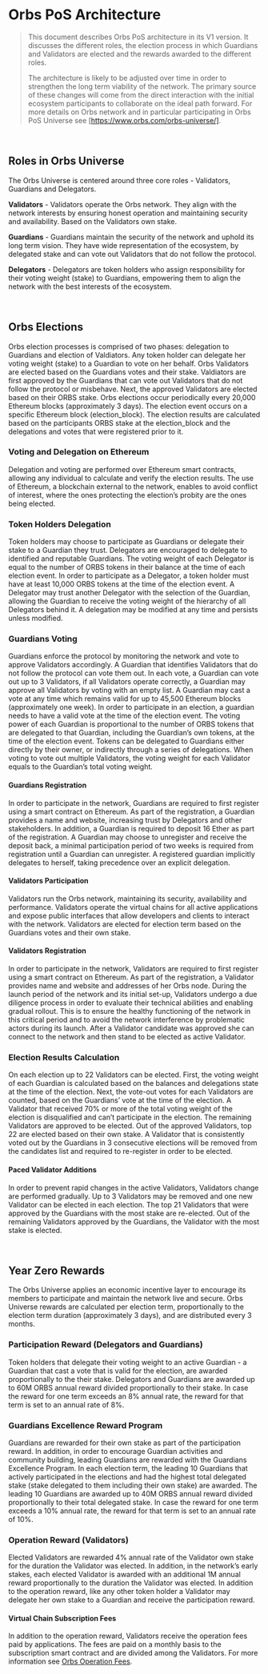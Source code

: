 # Orbs PoS Architecture
> This document describes Orbs PoS architecture in its V1 version. It discusses the different roles, the election process in which Guardians and Validators are elected and the rewards awarded to the different roles. 
> 
> The architecture is likely to be adjusted over time in order to strengthen the long term viability of the network. The primary source of these changes will come from the direct interaction with the initial ecosystem participants to collaborate on the ideal path forward. 
For more details on Orbs network and in particular participating in Orbs PoS Universe see [https://www.orbs.com/orbs-universe/].

&nbsp;
## Roles in Orbs Universe
The Orbs Universe is centered around three core roles - Validators, Guardians and Delegators.

**Validators** - Validators operate the Orbs network. They align with the network interests by ensuring honest operation and maintaining security and availability. Based on the Validators own stake.

**Guardians** - Guardians maintain the security of the network and uphold its long term vision. They have wide representation of the ecosystem, by delegated stake and can vote out Validators that do not follow the protocol.

**Delegators** - Delegators are token holders who assign responsibility for their voting weight (stake) to Guardians, empowering them to align the network with the best interests of the ecosystem.

&nbsp;
## Orbs Elections
Orbs election processes is comprised of two phases: delegation to Guardians and election of Valdiators. Any token holder can delegate her voting weight (stake) to a Guardian to vote on her behalf. Orbs Validators are elected based on the Guardians votes and their stake. Valdiators are first approved by the Guardians that can vote out Validators that do not follow the protocol or misbehave. Next, the approved Validators are elected based on their ORBS stake. 
Orbs elections occur periodically every 20,000 Ethereum blocks (approximately 3 days). The election event occurs on a specific Ethereum block (election_block). The election results are calculated based on the participants ORBS stake at the election_block and the delegations and votes that were registered prior to it. 

### Voting and Delegation on Ethereum
Delegation and voting are performed over Ethereum smart contracts, allowing any individual to calculate and verify the election results. The use of Ethereum, a blockchain external to the network, enables to avoid conflict of interest, where the ones protecting the election’s probity are the ones being elected. 

### Token Holders Delegation
Token holders may choose to participate as Guardians or delegate their stake to a Guardian they trust. Delegators are encouraged to delegate to identified and reputable Guardians. The voting weight of each Delegator is equal to the number of ORBS tokens in their balance at the time of each election event. In order to participate as a Delegator, a token holder must have at least 10,000 ORBS tokens at the time of the election event. A Delegator may trust another Delegator with the selection of the Guardian, allowing the Guardian to receive the voting weight of the hierarchy of all Delegators behind it. A delegation may be modified at any time and persists unless modified.

### Guardians Voting
Guardians enforce the protocol by monitoring the network and vote to approve Validators accordingly. A Guardian that identifies Validators that do not follow the protocol can vote them out. In each vote, a Guardian can vote out up to 3 Validators, if all Validators operate correctly, a Guardian may approve all Validators by voting with an empty list. A Guardian may cast a vote at any time which remains valid for up to 45,500 Ethereum blocks (approximately one week). In order to participate in an election, a guardian needs to have a valid vote at the time of the election event.
The voting power of each Guardian is proportional to the number of ORBS tokens that are delegated to that Guardian, including the Guardian’s own tokens, at the time of the election event. Tokens can be delegated to Guardians either directly by their owner, or indirectly through a series of delegations. When voting to vote out multiple Validators, the voting weight for each Validator equals to the Guardian’s total voting weight.

#### Guardians Registration
In order to participate in the network, Guardians are required to first register using a smart contract on Ethereum. As part of the registration, a Guardian provides a name and website, increasing trust by Delegators and other stakeholders. In addition, a Guardian is required to deposit 16 Ether as part of the registration. A Guardian may choose to unregister and receive the deposit back, a minimal participation period of two weeks is required from registration until a Guardian can unregister. A registered guardian implicitly delegates to herself, taking precedence over an explicit delegation.

#### Validators Participation
Validators run the Orbs network, maintaining its security, availability and performance. Validators operate the virtual chains for all active applications and expose public interfaces that allow developers and clients to interact with the network. Validators are elected for election term based on the Guardians votes and their own stake. 

#### Validators Registration
In order to participate in the network, Validators are required to first register using a smart contract on Ethereum. As part of the registration, a Validator provides name and website and addresses of her Orbs node.
During the launch period of the network and its initial set-up, Validators undergo a due diligence process in order to evaluate their technical abilities and enabling gradual rollout. This is to ensure the healthy functioning of the network in this critical period and to avoid the network interference by problematic actors during its launch. After a Validator candidate was approved she can connect to the network and then stand to be elected as active Validator.

### Election Results Calculation
On each election up to 22 Validators can be elected. First, the voting weight of each Guardian is calculated based on the balances and delegations state at the time of the election. Next, the vote-out votes for each Validators are counted, based on the Guardians’ vote at the time of the election. A Validator that received 70% or more of the total voting weight of the election is disqualified and can’t participate in the election. The remaining Validators are approved to be elected. Out of the approved Validators, top 22 are elected based on their own stake. A Validator that is consistently voted out by the Guardians in 3 consecutive elections will be removed from the candidates list and required to re-register in order to be elected.

#### Paced Validator Additions
In order to prevent rapid changes in the active Validators, Validators change are performed gradually. Up to 3 Validators may be removed and one new Validator can be elected in each election. The top 21 Validators that were approved by the Guardians with the most stake are re-elected. Out of the remaining Validators approved by the Guardians, the Validator with the most stake is elected.

&nbsp;
## Year Zero Rewards
The Orbs Universe applies an economic incentive layer to encourage its members to participate and maintain the network live and secure. Orbs Universe rewards are calculated per election term, proportionally to the election term duration (approximately 3 days), and are distributed every 3 months.

### Participation Reward (Delegators and Guardians)
Token holders that delegate their voting weight to an active Guardian - a Guardian that cast a vote that is valid for the election, are awarded proportionally to the their stake. Delegators and Guardians are awarded up to 60M ORBS annual reward divided proportionally to their stake. In case the reward for one term exceeds an 8% annual rate, the reward for that term is set to an annual rate of 8%.

### Guardians Excellence Reward Program
Guardians are rewarded for their own stake as part of the participation reward. In addition, in order to encourage Guardian activities and community building, leading Guardians are rewarded with the Guardians Excellence Program.
In each election term, the leading 10 Guardians that actively participated in the elections and had the highest total delegated stake (stake delegated to them including their own stake) are awarded. The leading 10 Guardians are awarded up to 40M ORBS annual reward divided proportionally to their total delegated stake.  In case the reward for one term exceeds a 10% annual rate, the reward for that term is set to an annual rate of 10%.

### Operation Reward (Validators)
Elected Validators are rewarded 4% annual rate of the Validator own stake for the duration the Validator was elected. In addition, in the network’s early stakes, each elected Validator is awarded with an additional 1M annual reward proportionally to the duration the Validator was elected.
In addition to the operation reward, like any other token holder a Validator may delegate her own stake to a Guardian and receive the participation reward. 

#### Virtual Chain Subscription Fees
In addition to the operation reward, Validators receive the operation fees paid by applications. The fees are paid on a monthly basis to the subscription smart contract and are divided among the Validators. For more information see [Orbs Operation Fees](https://www.orbs.com/pricing).
